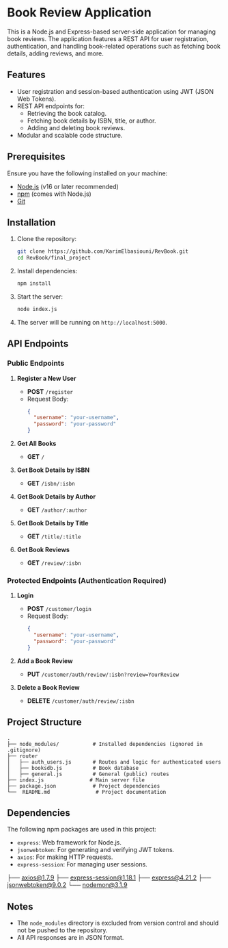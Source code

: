 # Book Review Application

This is a Node.js and Express-based server-side application for managing book reviews. The application features a REST API for user registration, authentication, and handling book-related operations such as fetching book details, adding reviews, and more.

## Features
- User registration and session-based authentication using JWT (JSON Web Tokens).
- REST API endpoints for:
  - Retrieving the book catalog.
  - Fetching book details by ISBN, title, or author.
  - Adding and deleting book reviews.
- Modular and scalable code structure.

## Prerequisites
Ensure you have the following installed on your machine:
- [Node.js](https://nodejs.org/) (v16 or later recommended)
- [npm](https://www.npmjs.com/) (comes with Node.js)
- [Git](https://git-scm.com/)

## Installation
1. Clone the repository:
   ```bash
   git clone https://github.com/KarimElbasiouni/RevBook.git
   cd RevBook/final_project
   ```

2. Install dependencies:
   ```bash
   npm install
   ```

3. Start the server:
   ```bash
   node index.js
   ```

4. The server will be running on `http://localhost:5000`.

## API Endpoints
### Public Endpoints
1. **Register a New User**
   - **POST** `/register`
   - Request Body:
     ```json
     {
       "username": "your-username",
       "password": "your-password"
     }
     ```

2. **Get All Books**
   - **GET** `/`

3. **Get Book Details by ISBN**
   - **GET** `/isbn/:isbn`

4. **Get Book Details by Author**
   - **GET** `/author/:author`

5. **Get Book Details by Title**
   - **GET** `/title/:title`

6. **Get Book Reviews**
   - **GET** `/review/:isbn`

### Protected Endpoints (Authentication Required)
1. **Login**
   - **POST** `/customer/login`
   - Request Body:
     ```json
     {
       "username": "your-username",
       "password": "your-password"
     }
     ```

2. **Add a Book Review**
   - **PUT** `/customer/auth/review/:isbn?review=YourReview`

3. **Delete a Book Review**
   - **DELETE** `/customer/auth/review/:isbn`

## Project Structure
```
.
├── node_modules/           # Installed dependencies (ignored in .gitignore)
├── router
│   ├── auth_users.js       # Routes and logic for authenticated users
│   ├── booksdb.js          # Book database
│   ├── general.js          # General (public) routes
├── index.js               # Main server file
├── package.json            # Project dependencies
└──  README.md               # Project documentation
```

## Dependencies
The following npm packages are used in this project:
- `express`: Web framework for Node.js.
- `jsonwebtoken`: For generating and verifying JWT tokens.
- `axios`: For making HTTP requests.
- `express-session`: For managing user sessions.

├── axios@1.7.9
├── express-session@1.18.1
├── express@4.21.2
├── jsonwebtoken@9.0.2
└── nodemon@3.1.9

## Notes
- The `node_modules` directory is excluded from version control and should not be pushed to the repository.
- All API responses are in JSON format.

